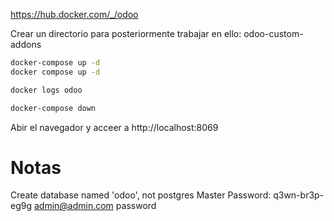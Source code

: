 https://hub.docker.com/_/odoo


Crear un directorio para posteriormente trabajar en ello: odoo-custom-addons

```bash
docker-compose up -d
docker compose up -d

docker logs odoo

docker-compose down
```


Abir el navegador y acceer a http://localhost:8069


# Notas
Create database named 'odoo', not postgres
Master Password: q3wn-br3p-eg9g
admin@admin.com
password


